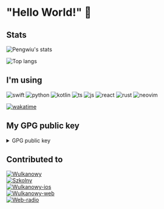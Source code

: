 # "Hello World!" 👋

## Stats

![Pengwiu's stats](https://github-readme-stats.vercel.app/api?username=Pengwius&show_icons=true&include_all_commits=true&count_private=true&disable_animations=false&theme=radical&bg_color=0,141321,4E1E3C&hide_title=false&hide_border=true&cache_seconds=1800)

![Top langs](https://github-readme-stats.vercel.app/api/top-langs?username=Pengwius&show_icons=true&include_all_commits=true&count_private=true&disable_animations=false&theme=radical&bg_color=0,141321,4E1E3C&hide_title=false&hide_border=true&cache_seconds=1800)

## I'm using
![swift](https://img.shields.io/static/v1?message=Swift&style=for-the-badge&label=&logo=swift&logoColor=FFFFFF&color=F05138&cacheSeconds=86400)
![python](https://img.shields.io/static/v1?message=Python&style=for-the-badge&label=&logo=python&logoColor=FFFFFF&color=3776AB&cacheSeconds=86400)
![kotlin](https://img.shields.io/static/v1?message=Kotlin&style=for-the-badge&label=&logo=kotlin&logoColor=FFFFFF&color=ED861E&cacheSeconds=86400)
![ts](https://img.shields.io/static/v1?message=Typescript&style=for-the-badge&label=&logo=typescript&logoColor=FFFFFF&color=26659A&cacheSeconds=86400)
![js](https://img.shields.io/static/v1?message=Javascript&style=for-the-badge&label=&logo=javascript&logoColor=FFFFFF&color=E0CA3E&cacheSeconds=86400)
![react](https://img.shields.io/static/v1?message=React&style=for-the-badge&label=&logo=react&logoColor=FFFFFF&color=2665DF&cacheSeconds=86400)
![rust](https://img.shields.io/static/v1?message=Rust&style=for-the-badge&label=&logo=rust&logoColor=FFFFFF&color=B7410E&cacheSeconds=86400)
![neovim](https://img.shields.io/static/v1?message=Neovim&style=for-the-badge&label=&logo=neovim&logoColor=FFFFFF&color=26A99A&cacheSeconds=86400)

[![wakatime](https://wakatime.com/badge/user/7ed6869b-9352-42d5-8e0c-d6bf88160404.svg)](https://wakatime.com/@7ed6869b-9352-42d5-8e0c-d6bf88160404)

## My GPG public key
<details>
  <summary>
    GPG public key
  </summary>
  
    -----BEGIN PGP PUBLIC KEY BLOCK-----
    mQINBGGs9u4BEADA4IK9ydjtcd62bvhyiAKSXjkRwr850/+TVXWmK81mCTKI5Efb
    2bOgS841s03k8XNUREokMPeDZoLA8uBxyTy22G6ozJLHXj8k0AE0TYARxvfd/hdC
    Qr1iydnAIEpbdTG92xU3hNJaxVSmd4Db23+DAoBvOAhi4qcIU0GXCZRfrYV5QiHf
    fRNUHHNgL5fdG3VeMCmgrzTyeHKs4xGiYVms0ad8S2X1dGUZvKTFWwwdHXl9+hI6
    WAR4X//10EFoBbiXiCSoV2znT5Ru/Hg/41AVBjvYsnFpkU5Xc7w3JHpkxfDz9HgL
    xI3rXq+/Xi+axIlOrn6suhD2ZzRY+tHtmrd9P52p5VEouNPUPEdh786716bdxli+
    Z5q2ER5ap6aGvc38JKd2NqsRNKH7I6XENENm19QvEMGUR6xgjK0ewXpeduuYdeQh
    d4vUtc4tsjrU0J20FKtuPZhTnucVWIEA3rr9vIR9AUE+cYI/HohWivc1sFBxxmr4
    ZWyp3G9l6Z2Mgg96CjErhctdcPRWZjZK7Zt5q5hpnyE6JBCYzUr/sgRxzLIZvZI5
    oxNvFUlX7+UH+t+dR4ndbFqNO8rOQK0vN358TSHK4NdfkUaQhLrJJCe8ttsNXACx
    DQfQsb9rSU0goTHcvsJWGADXwltKQx+ClFupihu/4dr+OHl3Vv8XjJaHewARAQAB
    tD9Ub21hc3ogRi4gKE15IEdQRyBrZXkgZm9yIGdlbmVyYWwgdXNlKSA8cGVuZ3dp
    dXNAcHJvdG9ubWFpbC5jaD6JAlIEEwEIADwWIQRaLcIUkvQGIr4Tj3dZgT4BzD8U
    XgUCYaz27gIbAwULCQgHAgMiAgEGFQoJCAsCBBYCAwECHgcCF4AACgkQWYE+Acw/
    FF6/Mg//RW2ELQbD/TKokmePTRdzN0dHXwWlmrkzrw7yBk9uOHLodwwO/ZZUE4Ix
    GJKu3BIkffyt6ZNupM4cGsifphptIzP8ewC+S782YSiWm1B37bxCAnXQCBiDOcFu
    ehQjdMG7Du5MreCDNISMTnK0JzTMR2qym/7du3ahTmqzDMQODGBnSuzaX5562DrX
    aDP7raUpIAFJwln+g9x1rNHMpB3DuR0ySBdG6B+gmDpGvU6PwhiJ4c0nqNbXoG1H
    jICNWMhJB6arcBYhRD8yJ9rPk+4Zxg/1+5dMdeDFjLe3yoaisD2wenUZOiHy5Am3
    y9X1JGnEL5wl80paUBAOiXILiAnNR+3ykYXp8OTBIPpP4o+cQmakUtcPkcaPewf5
    ebi9H5KjJVkQOysTqnU9Jr2swlKJzRRyBht4yaJ8I8VohvYrcOsYHhPm3Jsnoq7R
    hkSJ6V9BRqs1OVqURSgCxFALfzm2gweF61W2BwlG02rZTLzmeqaOlVr/+jRaJAXW
    6a49ToI+POSCSA0vEciaqfdv0nNoaHeuEUM1V5PVZEHOwqSwwjSw6bWTLuiTKt4S
    FMCeQ92akAtj/ztiMwZqpzaWChuxDwtbaMz4xk3imCzTSBwnGoc3VIehF3Scusnd
    F9wS+mgjeH8C22NANgALUzOnVhcRlhILuE0JMcwa14rKpzcSNwC5Ag0EYaz27gEQ
    ALJS2+nOlgKJrmcKvb8nDKDCTd8Fxhm/XG++YDhEr2u9VNuxvHNVoOCqYcSed4YN
    aWqF15lHn81yvbxcwPCGPQJesLV/2DrXZEh5Hur+HtbRRApORMQPrrFyROd9tqDC
    kKLHl+J93yjWpPN3HhGkZHgYGnbm5iAMPMSB6L+z5NSXDeJwZ/YeGLGp9a2U2c5y
    tmncHd7onFDn4sze2E4O6HJBXugN9hTQS0JxubSHkUmnq843sONEv3LmCeGNch0V
    UDItAk4pSyq6gE8pQTFYXu9TdhX4uLV3ObbSaNY3QRrY1M24tSEo8rTweWuU3U+2
    ng1WdOs/Fz5eI3XHZLm3Hil9OMVgypSdpXY5yWhC/8KNxM38oaOitekrQcoJR+SJ
    ABRiPko2mhqBFUwZsfM3TZHmAmtx9pDvvdt9DhiJUREzcmAwn9crjFNG1+FcXsy3
    U4CQwvYgLCRUULx3j9YraSxxl226AubaS7TxWBkHtw5U3YXWnWas1WOG8OLLfXTP
    p4DMHVGNCYMYJyWsBGHphRsU3bcYpQX8rpBaQdtFHKnoi/xEMVfSHsG1K7LCuNJ3
    XIx/kG8J0LvmFZn39vLYHkeE+FzCUyRhyVy9RftKi3u94esqCA+EjSXUFVo4YQve
    hS45nH+PM/dbMJ84d1wldDDHUXNdCxfhXu8yx5cDqyLnABEBAAGJAjYEGAEIACAW
    IQRaLcIUkvQGIr4Tj3dZgT4BzD8UXgUCYaz27gIbDAAKCRBZgT4BzD8UXq2+EACS
    FwL++si6HtQbABfCZ0HNcab++chnzTGuXHAXpCl2E4biURe26pEgVtTZ2767++e/
    JCm2pablbJXW4BlhJvScHIoOagBqpS3SUenx1jIPH6N8MkVi69iXgJPq5tQHFN+r
    2+ynuGwi9hQa+qvkGvZMI7oCZmypXVok4h6x7bX9pfRNR165eS4TNl5BTUGcXBQo
    7oEORM6JhqWKw/dbofizKAiMYNrQUO4EvqorxDnlqp/QZZVkhNFIUyweW6brhHee
    b80rQK/XFz0oiAvRBMRBdbiPEEbeXDpKhVyIn5KaA+FDMAkIyX29bfJ+EuSaWMM0
    Sya30NIMtxzLNEU7tt2DSu3k7nG9URUQMzK9l6lFK+ag5J10lFQnbzGo9yIA8ny5
    jW1+ItfE0z5iWubSIDMnSXeNA7ynQ0qENSHTRPRr43Tnpri617NfabvFIDui931k
    5H1NpYWpRbtq1wUiYADMc0BD9o4yRIkbbD+AyTGsuyxsyxSC8gUm9QYQr0ZcjkYp
    uY9h3BZo7nNxce5V6obOHnkZv1xw/pgfvecNJOTpmwx0R/PHlub79vdBJ1br8Mu+
    SRsIsBysjo2vJ5xRu59eMZt7TTIFOUsZgxlyVdzEZ1R3xhtZLU3eK14EETUi0TxB
    /kQ3coWY9oqL36eTSnUH7y/BYl1WkX6gI1e3ha4vVg==
    =C+OF
    -----END PGP PUBLIC KEY BLOCK-----
</details>

## Contributed to
[![Wulkanowy](https://github-readme-stats.vercel.app/api/pin/?username=wulkanowy&repo=wulkanowy&hide_border=true&theme=radical&cache_seconds=7200&border_radius=8&show_owner=false)](https://github.com/wulkanowy/wulkanowy) <br/>
[![Szkolny](https://github-readme-stats.vercel.app/api/pin/?username=szkolny-eu&repo=szkolny-android&hide_border=true&theme=radical&cache_seconds=7200&border_radius=8&show_owner=false)](https://github.com/szkolny-eu/szkolny-android) <br/>
[![Wulkanowy-ios](https://github-readme-stats.vercel.app/api/pin/?username=wulkanowy&repo=wulkanowy-ios&hide_border=true&theme=radical&cache_seconds=7200&border_radius=8&show_owner=false)](https://github.com/wulkanowy/wulkanowy-ios) <br/>
[![Wulkanowy-web](https://github-readme-stats.vercel.app/api/pin/?username=wulkanowy&repo=wulkanowy-web&hide_border=true&theme=radical&cache_seconds=7200&border_radius=8&show_owner=false)](https://github.com/wulkanowy/wulkanowy-web) <br/>
[![Web-radio](https://github-readme-stats.vercel.app/api/pin/?username=web-radio&repo=webradio&hide_border=true&theme=radical&cache_seconds=7200&border_radius=8&show_owner=false)](https://github.com/web-radio/webradio) <br/>


<!--- 🔭 I’m currently working on wulkanowy-web, maybe in future on wulkanowy-ios
- 🌱 I’m currently learning web-development, mobile-development
- 👯 I’m looking to collaborate on ...
- 🤔 I’m looking for help with ~~how to kill someone~~ how to write better code
- 💬 Ask me about ... PLEASE DON'T ASK ME ABOUT NOTHING, NOOOOOOO
- 📫 How to reach me: mail, discord, second mail, discord, third mail, discord, fourth mail, discord, fifth mail...
- 😄 Pronouns: ...
- ⚡ Fun fact: I think that I writing a spaghetti code, but nobody told me that.-->

